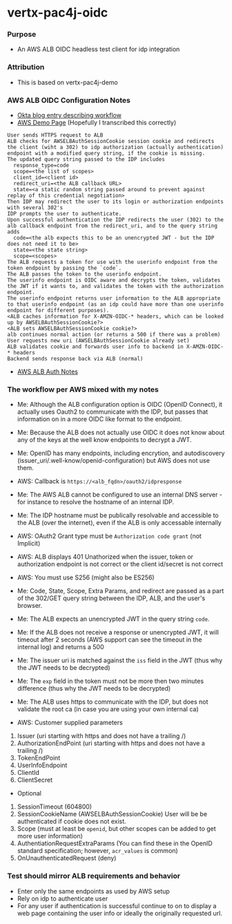 # vertx-pac4j-oidc
### Purpose
* An AWS ALB OIDC headless test client for idp integration
### Attribution
* This is based on vertx-pac4j-demo
### AWS ALB OIDC Configuration Notes
* [Okta blog entry describing workflow](https://developer.okta.com/blog/2018/01/11/sso-auth-vertx)
* [AWS Demo Page](https://exampleloadbalancer.com/auth_demo.html)
(Hopefully I transcribed this correctly)
```
User sends HTTPS request to ALB
ALB checks for AWSELBAuthSessionCookie session cookie and redirects the client (wiht a 302) to idp authorization (actually authentication) endpoint with a modified query string, if the cookie is missing.
The updated query string passed to the IDP includes
  response_type=code
  scope=<the list of scopes>
  client_id=<client id>
  redirect_uri=<the ALB callback URL>
  state=<a static random string passed around to prevent against replay of this credential negotiation>
Then IDP may redirect the user to its login or authorization endpoints with several 302's
IDP prompts the user to authenticate.
Upon successful authentication the IDP redirects the user (302) to the alb callback endpoint from the redirect_uri, and to the query string adds
  code=<the alb expects this to be an unencrypted JWT - but the IDP does not need it to be>
  state=<the state string>
  scope=<scopes>
The ALB requests a token for use with the userinfo endpoint from the token endpoint by passing the `code`.
The ALB passes the token to the userinfo endpoint.
The userinfo endpoint is OIDC aware and decrypts the token, validates the JWT if it wants to, and validates the token with the authorization endpoint.
The userinfo endpoint returns user information to the ALB appropriate to that userinfo endpoint (as an idp could have more than one userinfo endpoint for different purposes).
<ALB caches information for X-AMZN-OIDC-* headers, which can be looked up by AWSELBAuthSessionCookie?>
<ALB sets AWSELBAuthSessionCookie cookie?>
alb continues normal action (or returns a 500 if there was a problem)
User requests new uri (AWSELBAuthSessionCookie already set)
ALB validates cookie and forwards user info to backend in X-AMZN-OIDC-* headers
Backend sends response back via ALB (normal)
```



* [AWS ALB Auth Notes](https://docs.aws.amazon.com/elasticloadbalancing/latest/application/listener-authenticate-users.html)
### The workflow per AWS mixed with my notes
* Me: Although the ALB configuration option is OIDC (OpenID Connect), it actually uses Oauth2 to communicate with the IDP, but passes that information on in a more OIDC like format to the endpoint.
* Me: Because the ALB does not actually use OIDC it does not know about any of the keys at the well know endpoints to decrypt a JWT.
* Me: OpenID has many endpoints, including encrytion, and autodiscovery (issuer_uri/.well-know/openid-configuration) but AWS does not use them.
* AWS: Callback is `https://<alb_fqdn>/oauth2/idpresponse`
* Me: The AWS ALB cannot be configured to use an internal DNS server - for instance to resolve the hostname of an internal IDP.
* Me: The IDP hostname must be publically resolvable and accessible to the ALB (over the internet), even if the ALB is only accessable internally
* AWS: OAuth2 Grant type must be `Authorization code grant` (not Implicit)
* AWS: ALB displays 401 Unathorized when the issuer, token or authorization endpoint is not correct or the client id/secret is not correct
* AWS: You must use S256 (might also be ES256)
* Me: Code, State, Scope, Extra Params, and redirect are passed as a part of the 302/GET query string between the IDP, ALB, and the user's browser.
* Me: The ALB expects an unencrypted JWT in the query string `code`. 
* Me: If the ALB does not receive a response or unencrypted JWT, it will timeout after 2 seconds (AWS support can see the timeout in the internal log) and returns a 500
* Me: The issuer uri is matched against the `iss` field in the JWT (thus why the JWT needs to be decrypted)
* Me: The `exp` field in the token must not be more then two minutes difference (thus why the JWT needs to be decrypted)
* Me: The ALB uses https to communicate with the IDP, but does not validate the root ca (in case you are using your own internal ca)

* AWS: Customer supplied parameters
 1. Issuer (uri starting with https and does not have a trailing /)
 2. AuthorizationEndPoint (uri starting with https and does not have a trailing /)
 3. TokenEndPoint
 4. UserInfoEndpoint
 5. ClientId
 6. ClientSecret
* Optional
 1. SessionTimeout (604800)
 2. SessionCookieName (AWSELBAuthSessionCookie) User will be be authenticated if cookie does not exist.
 3. Scope (must at least be `openid`, but other scopes can be added to get more user information)
 4. AuthentiationRequestExtraParams (You can find these in the OpenID standard specification; however, `acr_values` is common)
 5. OnUnauthenticatedRequest (deny)

### Test should mirror ALB requirements and behavior
* Enter only the same endpoints as used by AWS setup
* Rely on idp to authenticate user
* For any user if authentication is successful continue to on to display a web page containing the user info or ideally the originally requested url.
